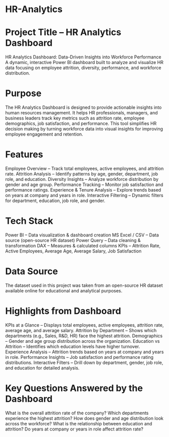# HR-Analytics

# Project Title – HR Analytics Dashboard
HR Analytics Dashboard: Data-Driven Insights into Workforce Performance
A dynamic, interactive Power BI dashboard built to analyze and visualize HR data focusing on employee attrition, diversity, performance, and workforce distribution.

# Purpose
The HR Analytics Dashboard is designed to provide actionable insights into human resources management. It helps HR professionals, managers, and business leaders track key metrics such as attrition rate, employee demographics, job satisfaction, and performance. This tool simplifies HR decision making by turning workforce data into visual insights for improving employee engagement and retention.

# Features
Employee Overview – Track total employees, active employees, and attrition rate.
Attrition Analysis – Identify patterns by age, gender, department, job role, and education.
Diversity Insights – Analyze workforce distribution by gender and age group.
Performance Tracking – Monitor job satisfaction and performance ratings.
Experience & Tenure Analysis – Explore trends based on years at company and years in role.
Interactive Filtering – Dynamic filters for department, education, job role, and gender.

# Tech Stack
Power BI – Data visualization & dashboard creation
MS Excel / CSV – Data source (open-source HR dataset)
Power Query – Data cleaning & transformation
DAX – Measures & calculated columns
KPIs – Attrition Rate, Active Employees, Average Age, Average Salary, Job Satisfaction

# Data Source
The dataset used in this project was taken from an open-source HR dataset available online for educational and analytical purposes.

# Highlights from Dashboard
KPIs at a Glance – Displays total employees, active employees, attrition rate, average age, and average salary.
Attrition by Department – Shows which departments (e.g., Sales, R&D, HR) face the highest attrition.
Demographics – Gender and age group distribution across the organization.
Education vs Attrition – Identifies which education levels have higher turnover.
Experience Analysis – Attrition trends based on years at company and years in role.
Performance Insights – Job satisfaction and performance rating distributions.
Interactive Filters – Drill down by department, gender, job role, and education for detailed analysis.

# Key Questions Answered by the Dashboard
What is the overall attrition rate of the company?
Which departments experience the highest attrition?
How does gender and age distribution look across the workforce?
What is the relationship between education and attrition?
Do years at company or years in role affect attrition rate?
